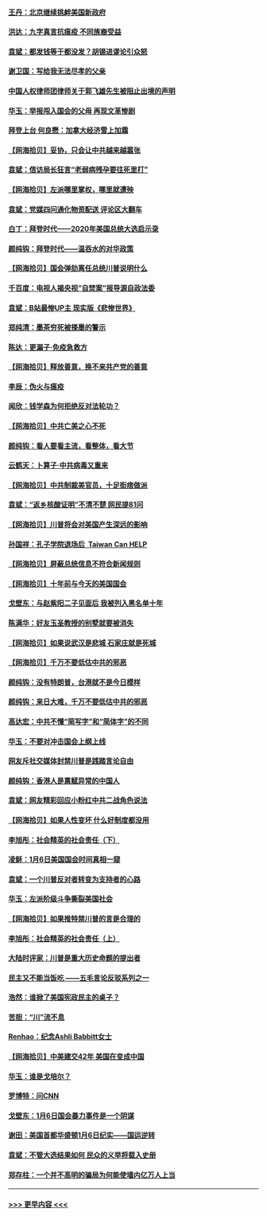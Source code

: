 #### [王丹：北京继续挑衅美国新政府](../pages/nsc993/n12722456.md?t=01310301) 
#### [洪达：九字真言抗瘟疫 不同族裔受益](../pages/nsc993/n12722448.md?t=01310301) 
#### [袁斌：都发钱等于都没发？胡锡进谬论引众怒](../pages/nsc993/n12722393.md?t=01310301) 
#### [谢卫国：写给我无法尽孝的父亲](../pages/nsc993/n12720325.md?t=01310301) 
#### [中国人权律师团律师关于郭飞雄先生被阻止出境的声明](../pages/nsc993/n12720203.md?t=01310301) 
#### [华玉：举报闯入国会的父母 再现文革惨剧](../pages/nsc993/n12719070.md?t=01310301) 
#### [拜登上台 何良懋：加拿大经济雪上加霜](../pages/nsc993/n12718943.md?t=01310301) 
#### [【网海拾贝】妥协，只会让中共越来越嚣张](../pages/nsc993/n12717392.md?t=01310301) 
#### [袁斌：信访局长狂言“老弱病残孕要往死里打”](../pages/nsc993/n12717343.md?t=01310301) 
#### [【网海拾贝】左派哪里掌权，哪里就遭殃](../pages/nsc993/n12715009.md?t=01310301) 
#### [袁斌：党媒四问通化物资配送 评论区大翻车](../pages/nsc993/n12714950.md?t=01310301) 
#### [白丁：拜登时代——2020年美国总统大选启示录](../pages/nsc993/n12714920.md?t=01310301) 
#### [颜纯钩：拜登时代——温吞水的对华政策](../pages/nsc993/n12713245.md?t=01310301) 
#### [【网海拾贝】国会弹劾离任总统川普说明什么](../pages/nsc993/n12712816.md?t=01310301) 
#### [千百度：电视人揭央视“自焚案”报导源自政法委](../pages/nsc993/n12709760.md?t=01310301) 
#### [袁斌：B站最惨UP主 现实版《悲惨世界》](../pages/nsc993/n12709686.md?t=01310301) 
#### [郑纯清：墨茶穷死被搽墨的警示](../pages/nsc993/n12709262.md?t=01310301) 
#### [陈达：更漏子·免疫急救方](../pages/nsc993/n12709244.md?t=01310301) 
#### [【网海拾贝】释放善意，换不来共产党的善意](../pages/nsc993/n12708361.md?t=01310301) 
#### [李辰：伪火与瘟疫](../pages/nsc993/n12707981.md?t=01310301) 
#### [闻欣：钱学森为何拒绝反对法轮功？](../pages/nsc993/n12707407.md?t=01310301) 
#### [【网海拾贝】中共亡美之心不死](../pages/nsc993/n12707621.md?t=01310301) 
#### [颜纯钩：看人要看主流，看整体，看大节](../pages/nsc993/n12707536.md?t=01310301) 
#### [云鹤天：卜算子‧中共病毒又重来](../pages/nsc993/n12707408.md?t=01310301) 
#### [【网海拾贝】中共制裁美官员，十足街痞做派](../pages/nsc993/n12705115.md?t=01310301) 
#### [袁斌：“返乡核酸证明”不清不楚 网民提81问](../pages/nsc993/n12704982.md?t=01310301) 
#### [【网海拾贝】川普将会对美国产生深远的影响](../pages/nsc993/n12703045.md?t=01310301) 
#### [孙国祥：孔子学院退场后  Taiwan Can HELP](../pages/nsc993/n12702430.md?t=01310301) 
#### [【网海拾贝】屏蔽总统信息不符合新闻规则](../pages/nsc993/n12699998.md?t=01310301) 
#### [【网海拾贝】十年前与今天的美国国会](../pages/nsc993/n12696993.md?t=01310301) 
#### [戈壁东：与赵紫阳二子见面后 我被列入黑名单十年](../pages/nsc993/n12696215.md?t=01310301) 
#### [陈满华：好友玉圣教授的别墅就要被消失](../pages/nsc993/n12695411.md?t=01310301) 
#### [【网海拾贝】如果说武汉是悲城 石家庄就是死城](../pages/nsc993/n12694589.md?t=01310301) 
#### [【网海拾贝】千万不要低估中共的邪恶](../pages/nsc993/n12692771.md?t=01310301) 
#### [颜纯钩：没有特朗普，台港就不是今日模样](../pages/nsc993/n12692678.md?t=01310301) 
#### [颜纯钩：来日大难，千万不要低估中共的邪恶](../pages/nsc993/n12692080.md?t=01310301) 
#### [高达宏：中共不懂“简写字”和“简体字”的不同](../pages/nsc993/n12692068.md?t=01310301) 
#### [华玉：不要对冲击国会上纲上线](../pages/nsc993/n12689948.md?t=01310301) 
#### [网友斥社交媒体封禁川普是践踏言论自由](../pages/nsc993/n12687482.md?t=01310301) 
#### [颜纯钩：香港人是禀赋异常的中国人](../pages/nsc993/n12685142.md?t=01310301) 
#### [袁斌：网友精彩回应小粉红中共二战角色说法](../pages/nsc993/n12684994.md?t=01310301) 
#### [【网海拾贝】如果人性变坏 什么好制度都没用](../pages/nsc993/n12683000.md?t=01310301) 
#### [李旭彤：社会精英的社会责任（下）](../pages/nsc993/n12680604.md?t=01310301) 
#### [凌稣：1月6日美国国会时间真相一窥](../pages/nsc993/n12682780.md?t=01310301) 
#### [袁斌：一个川普反对者转变为支持者的心路](../pages/nsc993/n12682700.md?t=01310301) 
#### [华玉：左派阶级斗争撕裂美国社会](../pages/nsc993/n12681226.md?t=01310301) 
#### [【网海拾贝】如果推特禁川普的言是合理的](../pages/nsc993/n12681232.md?t=01310301) 
#### [李旭彤：社会精英的社会责任（上）](../pages/nsc993/n12680501.md?t=01310301) 
#### [大陆时评家：川普是重大历史命题的提出者](../pages/nsc993/n12679904.md?t=01310301) 
#### [民主又不能当饭吃 ——五毛言论反驳系列之一](../pages/nsc993/n12679877.md?t=01310301) 
#### [浩然：谁掀了美国宪政民主的桌子？](../pages/nsc993/n12679850.md?t=01310301) 
#### [苦胆：“川”流不息](../pages/nsc993/n12678388.md?t=01310301) 
#### [Renhao：纪念Ashli Babbitt女士](../pages/nsc993/n12678359.md?t=01310301) 
#### [【网海拾贝】中美建交42年 美国在变成中国](../pages/nsc993/n12678324.md?t=01310301) 
#### [华玉：谁是戈培尔？](../pages/nsc993/n12677515.md?t=01310301) 
#### [罗博特：问CNN](../pages/nsc993/n12677172.md?t=01310301) 
#### [戈壁东：1月6日国会暴力事件是一个阴谋](../pages/nsc993/n12674639.md?t=01310301) 
#### [谢田：美国首都华盛顿1月6日纪实——国运逆转](../pages/nsc993/n12673190.md?t=01310301) 
#### [袁斌：不管大选结果如何 民众的义举将载入史册](../pages/nsc993/n12672787.md?t=01310301) 
#### [郑存柱：一个并不高明的骗局为何能使墙内亿万人上当](../pages/nsc993/n12671449.md?t=01310301) 

----
#### [ >>> 更早内容 <<< ](../indexes/nsc993-earlier.md)
